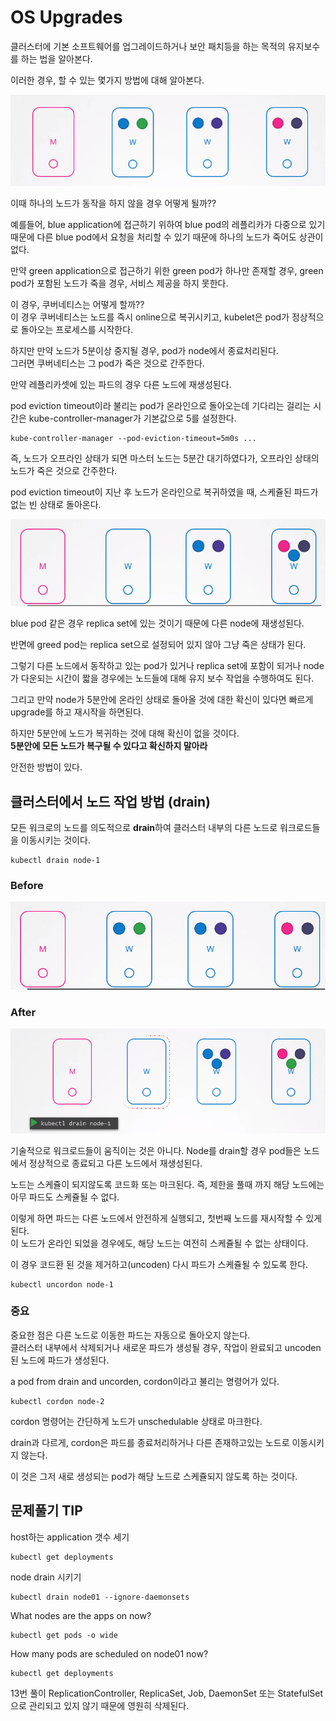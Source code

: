# OS Upgrades
클러스터에 기본 소프트웨어를 업그레이드하거나 보안 패치등을 하는 목적의 유지보수를 하는 법을 알아본다.

이러한 경우, 할 수 있는 몇가지 방법에 대해 알아본다.

![clusterSample](../contents/osupgrade1.PNG)

이때 하나의 노드가 동작을 하지 않을 경우 어떻게 될까??

예를들어, blue application에 접근하기 위하여 blue pod의 레플리카가 다중으로 있기 때문에 다른 blue pod에서 요청을 처리할 수 있기 때문에 하나의 노드가 죽어도 상관이 없다.

만약 green application으로 접근하기 위한 green pod가 하나만 존재할 경우, green pod가 포함된 노드가 죽을 경우, 서비스 제공을 하지 못한다.

이 경우, 쿠버네티스는 어떻게 할까??  
이 경우 쿠버네티스는 노드를 즉시 online으로 복귀시키고, kubelet은 pod가 정상적으로 돌아오는 프로세스를 시작한다.

하지만 만약 노드가 5분이상 중지될 경우, pod가 node에서 종료처리된다.  
그러면 쿠버네티스는 그 pod가 죽은 것으로 간주한다. 

만약 레플리카셋에 있는 파드의 경우 다른 노드에 재생성된다.

pod eviction timeout이라 불리는 pod가 온라인으로 돌아오는데 기다리는 걸리는 시간은 kube-controller-manager가 기본값으로 5를 설정한다.
```
kube-controller-manager --pod-eviction-timeout=5m0s ...
```

즉, 노드가 오프라인 상태가 되면 마스터 노드는 5분간 대기하였다가, 오프라인 상태의 노드가 죽은 것으로 간주한다.  

pod eviction timeout이 지난 후 노드가 온라인으로 복귀하였을 때, 스케쥴된 파드가 없는 빈 상태로 돌아온다.

![empty_node](../contents/osupgrade2.PNG)

blue pod 같은 경우 replica set에 있는 것이기 때문에 다른 node에 재생성된다.

반면에 greed pod는 replica set으로 설정되어 있지 않아 그냥 죽은 상태가 된다.

그렇기 다른 노드에서 동작하고 있는 pod가 있거나 replica set에 포함이 되거나 node가 다운되는 시간이 짧을 경우에는 노드들에 대해 유지 보수 작업을 수행하여도 된다.

그리고 만약 node가 5분안에 온라인 상태로 돌아올 것에 대한 확신이 있다면 빠르게 upgrade를 하고 재시작을 하면된다.

하지만 5분안에 노드가 복귀하는 것에 대해 확신이 없을 것이다.  
**5분안에 모든 노드가 복구될 수 있다고 확신하지 말아라**


안전한 방법이 있다.
## 클러스터에서 노드 작업 방법 (drain)

모든 워크로의 노드를 의도적으로 **drain**하여 클러스터 내부의 다른 노드로 워크로드들을 이동시키는 것이다.

```
kubectl drain node-1
```
### Before
![before_drain](../contents/osupgrade3.PNG)
### After
![after_drain](../contents/osupgrade4.PNG)

기술적으로 워크로드들이 움직이는 것은 아니다. Node를 drain할 경우 pod들은 노드에서 정상적으로 종료되고 다른 노드에서 재생성된다.

노드는 스케쥴이 되지않도록 코드화 또는 마크된다. 즉, 제한을 풀때 까지 해당 노드에는 아무 파드도 스케쥴될 수 없다.

이렇게 하면 파드는 다른 노드에서 안전하게 실행되고, 첫번째 노드를 재시작할 수 있게 된다.  
이 노드가 온라인 되었을 경우에도, 해당 노드는 여전히 스케쥴될 수 없는 상태이다.

이 경우 코드환 된 것을 제거하고(uncoden) 다시 파드가 스케쥴될 수 있도록 한다.
```
kubectl uncordon node-1
```

### 중요
중요한 점은 다른 노드로 이동한 파드는 자동으로 돌아오지 않는다.  
클러스터 내부에서 삭제되거나 새로운 파드가 생성될 경우, 작업이 완료되고 uncoden된 노드에 파드가 생성된다.

a pod from drain and uncorden, cordon이라고 불리는 명령어가 있다.
```
kubectl cordon node-2
```
cordon 명령어는 간단하게 노드가 unschedulable 상태로 마크한다.

drain과 다르게, cordon은 파드를 종료처리하거나 다른 존재하고있는 노드로 이동시키지 않는다.

이 것은 그저 새로 생성되는 pod가 해당 노드로 스케쥴되지 않도록 하는 것이다.


## 문제풀기 TIP
host하는 application 갯수 세기
```
kubectl get deployments
```

node drain 시키기
```
kubectl drain node01 --ignore-daemonsets
```

What nodes are the apps on now?
```
kubectl get pods -o wide
```

How many pods are scheduled on node01 now?
```
kubectl get deployments
```


13번 풀이
ReplicationController, ReplicaSet, Job, DaemonSet 또는 StatefulSet으로 관리되고 있지 않기 때문에 영원히 삭제된다.
